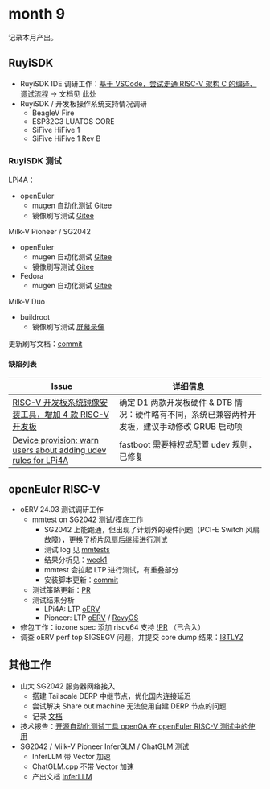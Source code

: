 # month 9

记录本月产出。

## RuyiSDK

- RuyiSDK IDE 调研工作：[基于 VSCode，尝试走通 RISC-V 架构 C 的编译、调试流程](https://github.com/ruyisdk/pmd/issues/5) -> 文档见 [此处](https://github.com/KevinMX/PLCT-Tarsier-Works/blob/main/misc/month9/vscode.md)
- RuyiSDK / 开发板操作系统支持情况调研
    - BeagleV Fire
    - ESP32C3 LUATOS CORE
    - SiFive HiFive 1
    - SiFive HiFive 1 Rev B

### RuyiSDK 测试

LPi4A：

- openEuler
    - mugen 自动化测试 [Gitee](https://gitee.com/yunxiangluo/ruyisdk-test/blob/master/20240116/oERV2309-LPi4A.md)
    - 镜像刷写测试 [Gitee](https://gitee.com/yunxiangluo/ruyisdk-test/blob/master/20240116/LPi4A-Pioneer-%E9%95%9C%E5%83%8F%E5%88%B7%E5%86%99%E6%B5%8B%E8%AF%95.md)

Milk-V Pioneer / SG2042
- openEuler
    - mugen 自动化测试 [Gitee](https://gitee.com/yunxiangluo/ruyisdk-test/blob/master/20240116/oERV2309-SG2042-Pioneer.md)
    - 镜像刷写测试 [Gitee](https://gitee.com/yunxiangluo/ruyisdk-test/blob/master/20240116/LPi4A-Pioneer-%E9%95%9C%E5%83%8F%E5%88%B7%E5%86%99%E6%B5%8B%E8%AF%95.md)
- Fedora
    - mugen 自动化测试 [Gitee](https://gitee.com/yunxiangluo/ruyisdk-test/pulls/4)

Milk-V Duo
- buildroot
    - 镜像刷写测试 [屏幕录像](https://asciinema.org/a/rsenSOJwdlmUXcJ8sQwubPgtr?autoplay=1)

更新刷写文档：[commit](https://gitee.com/KevinMX/ruyisdk-test/commit/3a3c8798a4e24a148cb3efb804347f6b60f55230)

#### 缺陷列表

| Issue                                                                                                       | 详细信息                                                |
|-------------------------------------------------------------------------------------------------------------|-----------------------------------------------------|
| [RISC-V 开发板系统镜像安装工具，增加 4 款 RISC-V 开发板](https://github.com/ruyisdk/ruyi/issues/41)          | 确定 D1 两款开发板硬件 & DTB 情况：硬件略有不同，系统已兼容两种开发板，建议手动修改 GRUB 启动项 |
| [Device provision: warn users about adding udev rules for LPi4A](https://github.com/ruyisdk/ruyi/issues/39) | fastboot 需要特权或配置 udev 规则，已修复                |

## openEuler RISC-V

- oERV 24.03 测试调研工作
    - mmtest on SG2042 测试/摸底工作
        - SG2042 上能跑通，但出现了计划外的硬件问题（PCI-E Switch 风扇故障），更换了桥片风扇后继续进行测试
        - 测试 log 见 [mmtests](https://github.com/KevinMX/PLCT-Tarsier-Works/blob/main/misc/month9/mmtests/)
        - 结果分析见：[week1](https://github.com/KevinMX/PLCT-Tarsier-Works/blob/main/outcome/month9/weekly/week1.md)
        - mmtest 会拉起 LTP 进行测试，有重叠部分
        - 安装脚本更新：[commit](https://gitee.com/KevinMX/ltpstress-for-openeuler/commit/49135c9c02a2f8bfd2af28ae3756d9d8d4e56234)
    - 测试策略更新：[PR](https://gitee.com/yunxiangluo/openEuler-RISCV-2403LTS-Pretest/pulls/2)
    - 测试结果分析
        - LPi4A: LTP [oERV](https://github.com/KevinMX/PLCT-Tarsier-Works/blob/main/misc/month8/2309-hw-pre_mainline/LTP/LPi4A/)
        - Pioneer: LTP [oERV](https://github.com/KevinMX/PLCT-Tarsier-Works/blob/main/misc/month8/2309-hw-pre_mainline/LTP/Pioneer_v1p3/result_analysis.csv) / [RevyOS](https://github.com/KevinMX/PLCT-Tarsier-Works/blob/main/misc/month8/RevyOS_20231220_Pioneer_v1p3/result-analysis.csv)
- 修包工作：iozone spec 添加 riscv64 支持 [!PR](https://gitee.com/src-openeuler/iozone/pulls/7) （已合入）
- 调查 oERV perf top SIGSEGV 问题，并提交 core dump 结果：[I8TLYZ](https://gitee.com/openeuler/RISC-V/issues/I8TLYZ?from=project-issue#note_24150341_link)

## 其他工作

- 山大 SG2042 服务器网络接入
    - 搭建 Tailscale DERP 中继节点，优化国内连接延迟
    - 尝试解决 Share out machine 无法使用自建 DERP 节点的问题
    - 记录 [文档](https://github.com/KevinMX/PLCT-Tarsier-Works/blob/main/misc/month9/tailscale.md)
- 技术报告：[开源自动化测试工具 openQA 在 openEuler RISC-V 测试中的使用](https://github.com/KevinMX/PLCT-Tarsier-Works/blob/main/reports/month9/开源自动化测试工具openQA在openEuler%20RISC-V测试中的使用.pdf)
- SG2042 / Milk-V Pioneer InferGLM / ChatGLM 测试
    - InferLLM 带 Vector 加速
    - ChatGLM.cpp 不带 Vector 加速
    - 产出文档 [InferLLM](https://github.com/KevinMX/PLCT-Tarsier-Works/blob/main/misc/month9/InferLLM/README.md)